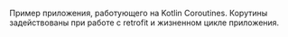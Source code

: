 Пример приложения, работующего на Kotlin Coroutines. Корутины задействованы при работе с retrofit и жизненном цикле приложения. 
